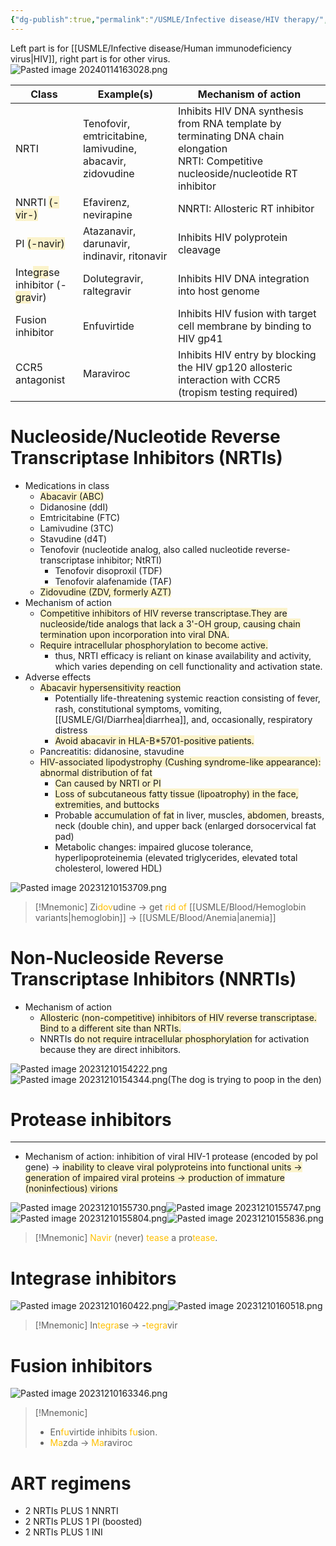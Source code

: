 ```yaml
---
{"dg-publish":true,"permalink":"/USMLE/Infective disease/HIV therapy/","tags":["t2"]}
---
```



Left part is for [[USMLE/Infective disease/Human immunodeficiency virus\|HIV]], right part is for other virus.![Pasted image 20240114163028.png](/img/user/appendix/Pasted%20image%2020240114163028.png)

| Class                                                                                                                                       | Example(s)                                                 | Mechanism of action                                                                                                                      |
| ------------------------------------------------------------------------------------------------------------------------------------------- | ---------------------------------------------------------- | ---------------------------------------------------------------------------------------------------------------------------------------- |
| NRTI                                                                                                                                        | Tenofovir, emtricitabine, lamivudine, abacavir, zidovudine | Inhibits HIV DNA synthesis from RNA template by terminating DNA chain elongation<br>NRTI: Competitive nucleoside/nucleotide RT inhibitor |
| NNRTI <span style="background:rgba(240, 200, 0, 0.2)">(-vir-)</span>                                                                        | Efavirenz, nevirapine                                      | NNRTI: Allosteric RT inhibitor                                                                                                           |
| PI <span style="background:rgba(240, 200, 0, 0.2)">(-navir)</span>                                                                          | Atazanavir, darunavir, indinavir, ritonavir                | Inhibits HIV polyprotein cleavage                                                                                                        |
| Inte<span style="background:rgba(240, 200, 0, 0.2)">gra</span>se inhibitor (-<span style="background:rgba(240, 200, 0, 0.2)">gra</span>vir) | Dolutegravir, raltegravir                                  | Inhibits HIV DNA integration into host genome                                                                                            |
| Fusion inhibitor                                                                                                                            | Enfuvirtide                                                | Inhibits HIV fusion with target cell membrane by binding to HIV gp41                                                                     |
| CCR5 antagonist                                                                                                                             | Maraviroc                                                  | Inhibits HIV entry by blocking the HIV gp120 allosteric interaction with CCR5 (tropism testing required)                                 |

# Nucleoside/Nucleotide Reverse Transcriptase Inhibitors (NRTIs)
- Medications in class
	- <span style="background:rgba(240, 200, 0, 0.2)">Abacavir (ABC)</span>
	- Didanosine (ddI)
	- Emtricitabine (FTC)
	- Lamivudine (3TC)
	- Stavudine (d4T)
	- Tenofovir (nucleotide analog, also called nucleotide reverse-transcriptase inhibitor; NtRTI)
		- Tenofovir disoproxil (TDF)
		- Tenofovir alafenamide (TAF)
	- <span style="background:rgba(240, 200, 0, 0.2)">Zidovudine (ZDV, formerly AZT)</span>
- Mechanism of action
	- <span style="background:rgba(240, 200, 0, 0.2)">Competitive inhibitors of HIV reverse transcriptase.They are nucleoside/tide analogs that lack a 3'-OH group, causing chain termination upon incorporation into viral DNA.</span>
	- <span style="background:rgba(240, 200, 0, 0.2)">Require intracellular phosphorylation to become active.</span>
		- thus, NRTI efficacy is reliant on kinase availability and activity, which varies depending on cell functionality and activation state.
- Adverse effects
	- <span style="background:rgba(240, 200, 0, 0.2)">Abacavir hypersensitivity reaction</span>
		- Potentially life-threatening systemic reaction consisting of fever, rash, constitutional symptoms, vomiting, [[USMLE/GI/Diarrhea\|diarrhea]], and, occasionally, respiratory distress
		- <span style="background:rgba(240, 200, 0, 0.2)">Avoid abacavir in HLA-B*5701-positive patients.</span>
	- Pancreatitis: didanosine, stavudine
	- <span style="background:rgba(240, 200, 0, 0.2)">HIV-associated lipodystrophy (Cushing syndrome-like appearance): abnormal distribution of fat</span>
		- <span style="background:rgba(240, 200, 0, 0.2)">Can caused by NRTI or PI</span>
		- <span style="background:rgba(240, 200, 0, 0.2)">Loss of subcutaneous fatty tissue (lipoatrophy) in the face, extremities, and buttocks</span>
		- Probable <span style="background:rgba(240, 200, 0, 0.2)">accumulation of fat</span> in liver, muscles, <span style="background:rgba(240, 200, 0, 0.2)">abdomen</span>, breasts, neck (double chin), and upper back (enlarged dorsocervical fat pad) 
		- Metabolic changes: impaired glucose tolerance, hyperlipoproteinemia (elevated triglycerides, elevated total cholesterol, lowered HDL)

![Pasted image 20231210153709.png](/img/user/appendix/Pasted%20image%2020231210153709.png)
>[!Mnemonic] 
>Zi<font color="#ffc000">dov</font>udine -> get <font color="#ffc000">rid of</font> [[USMLE/Blood/Hemoglobin variants\|hemoglobin]] -> [[USMLE/Blood/Anemia\|anemia]]

# Non-Nucleoside Reverse Transcriptase Inhibitors (NNRTIs)
- Mechanism of action
	- <span style="background:rgba(240, 200, 0, 0.2)">Allosteric (non-competitive) inhibitors of HIV reverse transcriptase. Bind to a different site than NRTIs.</span>
	- NNRTIs <span style="background:rgba(240, 200, 0, 0.2)">do not require intracellular phosphorylation</span> for activation because they are direct inhibitors.

![Pasted image 20231210154222.png](/img/user/appendix/Pasted%20image%2020231210154222.png)
![Pasted image 20231210154344.png](/img/user/appendix/Pasted%20image%2020231210154344.png)(The dog is trying to poop in the den)
# Protease inhibitors
---
- Mechanism of action: inhibition of viral HIV-1 protease (encoded by pol gene) → <span style="background:rgba(240, 200, 0, 0.2)">inability to cleave viral polyproteins into functional units → generation of impaired viral proteins → production of immature (noninfectious) virions</span>

![Pasted image 20231210155730.png](/img/user/appendix/Pasted%20image%2020231210155730.png)![Pasted image 20231210155747.png](/img/user/appendix/Pasted%20image%2020231210155747.png)![Pasted image 20231210155804.png](/img/user/appendix/Pasted%20image%2020231210155804.png)![Pasted image 20231210155836.png](/img/user/appendix/Pasted%20image%2020231210155836.png)

>[!Mnemonic] 
><font color="#ffc000">Navir</font> (never) <font color="#ffc000">tease</font> a pro<font color="#ffc000">tease</font>.

# Integrase inhibitors
![Pasted image 20231210160422.png](/img/user/appendix/Pasted%20image%2020231210160422.png)![Pasted image 20231210160518.png](/img/user/appendix/Pasted%20image%2020231210160518.png)
>[!Mnemonic] 
>In<font color="#ffc000">tegra</font>se -> -<font color="#ffc000">tegra</font>vir

# Fusion inhibitors
![Pasted image 20231210163346.png](/img/user/appendix/Pasted%20image%2020231210163346.png)
>[!Mnemonic] 
>- En<font color="#ffc000">fu</font>virtide inhibits <font color="#ffc000">fu</font>sion.
>- <font color="#ffc000">Ma</font>zda -> <font color="#ffc000">Ma</font>raviroc

# ART regimens
- 2 NRTIs PLUS 1 NNRTI
- 2 NRTIs PLUS 1 PI (boosted)
- 2 NRTIs PLUS 1 INI
